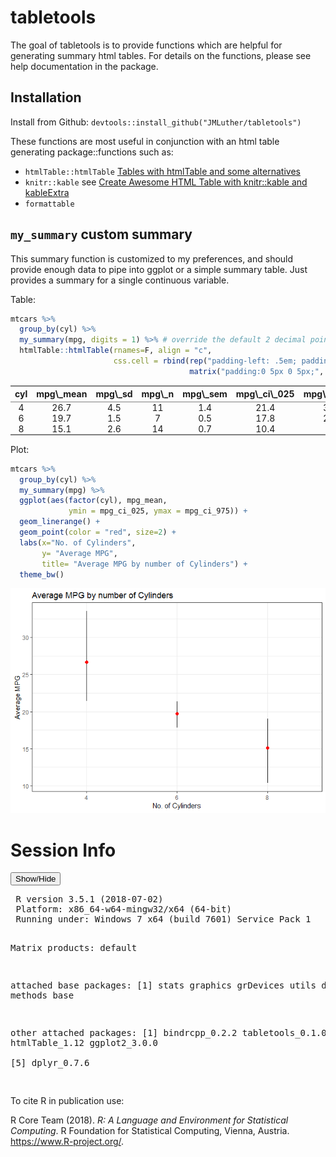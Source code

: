 <!-- README.md is generated from README.Rmd. Please edit that file -->
tabletools
==========

The goal of tabletools is to provide functions which are helpful for generating summary html tables. For details on the functions, please see help documentation in the package.

Installation
------------

Install from Github: `devtools::install_github("JMLuther/tabletools")`

These functions are most useful in conjunction with an html table generating package::functions such as:

-   `htmlTable::htmlTable` [Tables with htmlTable and some alternatives](https://cran.r-project.org/web/packages/htmlTable/vignettes/tables.html)
-   `knitr::kable` see [Create Awesome HTML Table with knitr::kable and kableExtra](https://haozhu233.github.io/kableExtra/awesome_table_in_html.html)
-   `formattable`

`my_summary` custom summary
---------------------------

This summary function is customized to my preferences, and should provide enough data to pipe into ggplot or a simple summary table. Just provides a summary for a single continuous variable.

Table:

``` r
mtcars %>% 
  group_by(cyl) %>% 
  my_summary(mpg, digits = 1) %>% # override the default 2 decimal point rounding
  htmlTable::htmlTable(rnames=F, align = "c",
                       css.cell = rbind(rep("padding-left: .5em; padding-right: .5em;",times=ncol(.)),
                                        matrix("padding:0 5px 0 5px;", ncol=ncol(.), nrow=nrow(.))))
```

<table class="gmisc_table" style="border-collapse: collapse; margin-top: 1em; margin-bottom: 1em;">
<thead>
<tr>
<th style="padding-left: .5em; padding-right: .5em; border-bottom: 1px solid grey; border-top: 2px solid grey; text-align: center;">
cyl
</th>
<th style="padding-left: .5em; padding-right: .5em; border-bottom: 1px solid grey; border-top: 2px solid grey; text-align: center;">
mpg\_mean
</th>
<th style="padding-left: .5em; padding-right: .5em; border-bottom: 1px solid grey; border-top: 2px solid grey; text-align: center;">
mpg\_sd
</th>
<th style="padding-left: .5em; padding-right: .5em; border-bottom: 1px solid grey; border-top: 2px solid grey; text-align: center;">
mpg\_n
</th>
<th style="padding-left: .5em; padding-right: .5em; border-bottom: 1px solid grey; border-top: 2px solid grey; text-align: center;">
mpg\_sem
</th>
<th style="padding-left: .5em; padding-right: .5em; border-bottom: 1px solid grey; border-top: 2px solid grey; text-align: center;">
mpg\_ci\_025
</th>
<th style="padding-left: .5em; padding-right: .5em; border-bottom: 1px solid grey; border-top: 2px solid grey; text-align: center;">
mpg\_ci\_975
</th>
</tr>
</thead>
<tbody>
<tr>
<td style="padding:0 5px 0 5px; text-align: center;">
4
</td>
<td style="padding:0 5px 0 5px; text-align: center;">
26.7
</td>
<td style="padding:0 5px 0 5px; text-align: center;">
4.5
</td>
<td style="padding:0 5px 0 5px; text-align: center;">
11
</td>
<td style="padding:0 5px 0 5px; text-align: center;">
1.4
</td>
<td style="padding:0 5px 0 5px; text-align: center;">
21.4
</td>
<td style="padding:0 5px 0 5px; text-align: center;">
33.5
</td>
</tr>
<tr>
<td style="padding:0 5px 0 5px; text-align: center;">
6
</td>
<td style="padding:0 5px 0 5px; text-align: center;">
19.7
</td>
<td style="padding:0 5px 0 5px; text-align: center;">
1.5
</td>
<td style="padding:0 5px 0 5px; text-align: center;">
7
</td>
<td style="padding:0 5px 0 5px; text-align: center;">
0.5
</td>
<td style="padding:0 5px 0 5px; text-align: center;">
17.8
</td>
<td style="padding:0 5px 0 5px; text-align: center;">
21.3
</td>
</tr>
<tr>
<td style="padding:0 5px 0 5px; border-bottom: 2px solid grey; text-align: center;">
8
</td>
<td style="padding:0 5px 0 5px; border-bottom: 2px solid grey; text-align: center;">
15.1
</td>
<td style="padding:0 5px 0 5px; border-bottom: 2px solid grey; text-align: center;">
2.6
</td>
<td style="padding:0 5px 0 5px; border-bottom: 2px solid grey; text-align: center;">
14
</td>
<td style="padding:0 5px 0 5px; border-bottom: 2px solid grey; text-align: center;">
0.7
</td>
<td style="padding:0 5px 0 5px; border-bottom: 2px solid grey; text-align: center;">
10.4
</td>
<td style="padding:0 5px 0 5px; border-bottom: 2px solid grey; text-align: center;">
19
</td>
</tr>
</tbody>
</table>
Plot:

``` r
mtcars %>% 
  group_by(cyl) %>% 
  my_summary(mpg) %>% 
  ggplot(aes(factor(cyl), mpg_mean,
             ymin = mpg_ci_025, ymax = mpg_ci_975)) +
  geom_linerange() +
  geom_point(color = "red", size=2) +
  labs(x="No. of Cylinders",
       y= "Average MPG",
       title= "Average MPG by number of Cylinders") +
  theme_bw()
```

![](README-unnamed-chunk-3-1.png)

Session Info
============

<button class="btn btn-primary" data-toggle="collapse" data-target="#SessionInfo">
Show/Hide
</button>
<!--html_preserve-->
<pre>
 R version 3.5.1 (2018-07-02)
 Platform: x86_64-w64-mingw32/x64 (64-bit)
 Running under: Windows 7 x64 (build 7601) Service Pack 1
 
 Matrix products: default
 
 attached base packages:
 [1] stats     graphics  grDevices utils     datasets  methods   base     
 
 other attached packages:
 [1] bindrcpp_0.2.2   tabletools_0.1.0 htmlTable_1.12   ggplot2_3.0.0   
 [5] dplyr_0.7.6     
 </pre>
To cite R in publication use:
<p>
R Core Team (2018). <em>R: A Language and Environment for Statistical Computing</em>. R Foundation for Statistical Computing, Vienna, Austria. <a href="https://www.R-project.org/">https://www.R-project.org/</a>.
</p>
<!--/html_preserve-->
